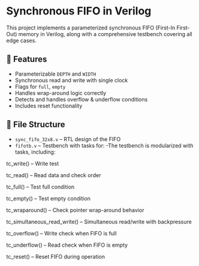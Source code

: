 # Synchronous FIFO in Verilog

This project implements a parameterized synchronous FIFO (First-In First-Out) memory in Verilog, along with a comprehensive testbench covering all edge cases.

## 🔧 Features
- Parameterizable `DEPTH` and `WIDTH`
- Synchronous read and write with single clock
- Flags for `full`, `empty`
- Handles wrap-around logic correctly
- Detects and handles overflow & underflow conditions
- Includes reset functionality

## 📁 File Structure
- `sync_fifo_32x8.v` – RTL design of the FIFO
- `fifotb.v` – Testbench with tasks for:
  -The testbench is modularized with tasks, including:

tc_write() – Write test

tc_read() – Read data and check order

tc_full() – Test full condition

tc_empty() – Test empty condition

tc_wraparound() – Check pointer wrap-around behavior

tc_simultaneous_read_write() – Simultaneous read/write with backpressure

tc_overflow() – Write check when FIFO is full

tc_underflow() – Read check when FIFO is empty

tc_reset() – Reset FIFO during operation
